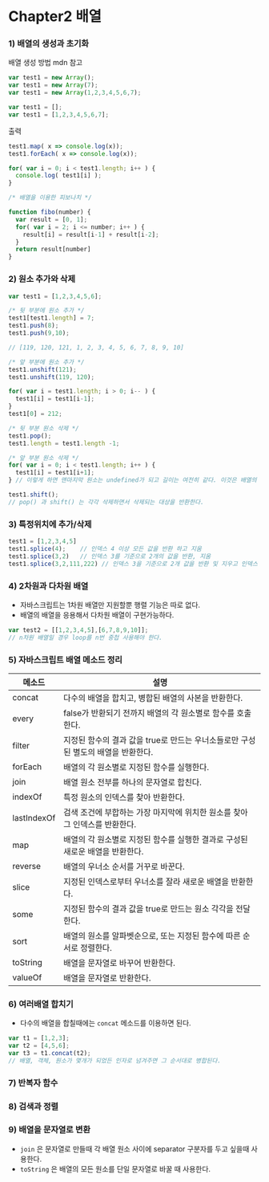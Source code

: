 # Chapter2 배열



### 1) 배열의 생성과 초기화

배열 생성 방법 mdn 참고

```javascript
var test1 = new Array();
var test1 = new Array(7);
var test1 = new Array(1,2,3,4,5,6,7);

var test1 = [];
var test1 = [1,2,3,4,5,6,7];

```



출력

```javascript
test1.map( x => console.log(x));
test1.forEach( x => console.log(x));

for( var i = 0; i < test1.length; i++ ) {
  console.log( test1[i] );
}
```



```javascript
/* 배열을 이용한 피보나치 */

function fibo(number) {
  var result = [0, 1];
  for( var i = 2; i <= number; i++ ) {
    result[i] = result[i-1] + result[i-2];
  }
  return result[number]
}
```



### 2) 원소 추가와 삭제

```javascript
var test1 = [1,2,3,4,5,6];

/* 뒷 부분에 원소 추가 */
test1[test1.length] = 7;
test1.push(8);
test1.push(9,10);

// [119, 120, 121, 1, 2, 3, 4, 5, 6, 7, 8, 9, 10]

/* 앞 부분에 원소 추가 */
test1.unshift(121);
test1.unshift(119, 120);

for( var i = test1.length; i > 0; i-- ) {
  test1[i] = test1[i-1];
}
test1[0] = 212;

/* 뒷 부분 원소 삭제 */
test1.pop();
test1.length = test1.length -1;

/* 앞 부분 원소 삭제 */
for( var i = 0; i < test1.length; i++ ) {
  test1[i] = test1[i+1];
} // 이렇게 하면 맨마지막 원소는 undefined가 되고 길이는 여전히 같다. 이것은 배열의 원래 값들이 덮어쓰인 것이지 실제로 값이 삭제된 것은 아니다. 이럴때는 test1.length를 test1.length-1 하면 배열 자체가 줄어든 것을 볼수 있다.

test1.shift();
// pop() 과 shift() 는 각각 삭제하면서 삭제되는 대상을 반환한다.

```



### 3) 특정위치에 추가/삭제

```javascript
test1 = [1,2,3,4,5]
test1.splice(4);	// 인덱스 4 이상 모든 값을 반환 하고 지움
test1.splice(3,2)	// 인덱스 3를 기준으로 2개의 값을 반환, 지움
test1.splice(3,2,111,222) // 인덱스 3을 기준으로 2개 값을 반환 및 지우고 인덱스 3부터 111,222채워 넣는다. 만약 2대신 0을 넣으면 인덱스 3자리부터 111,222 를 채워넣고 그 자리에 있던 것들은 인덱스 뒷 번호로 밀어낸다.

```



### 4) 2차원과 다차원 배열

- 자바스크립트는 1차원 배열만 지원할뿐 행렬 기능은 따로 없다.
- 배열의 배열을 응용해서 다차원 배열이 구현가능하다.

```javascript
var test2 = [[1,2,3,4,5],[6,7,8,9,10]];
// n차원 배열일 경우 loop를 n번 중첩 사용해야 한다.
```



### 5) 자바스크립트 배열 메소드 정리

| 메소드         | 설명                                       |
| ----------- | ---------------------------------------- |
| concat      | 다수의 배열을 합치고, 병합된 배열의 사본을 반환한다.           |
| every       | false가 반환되기 전까지 배열의 각 원소별로 함수를 호출한다.     |
| filter      | 지정된 함수의 결과 값을 true로 만드는 우너소들로만 구성된 별도의 배열을 반환한다. |
| forEach     | 배열의 각 원소별로 지정된 함수를 실행한다.                 |
| join        | 배열 원소 전부를 하나의 문자열로 합친다.                  |
| indexOf     | 특정 원소의 인덱스를 찾아 반환한다.                     |
| lastIndexOf | 검색 조건에 부합하는 가장 마지막에 위치한 원소를 찾아 그 인덱스를 반환한다. |
| map         | 배열의 각 원소별로 지정된 함수를 실행한 결과로 구성된 새로운 배열을 반환한다. |
| reverse     | 배열의 우너소 순서를 거꾸로 바꾼다.                     |
| slice       | 지정된 인덱스로부터 우너소를 잘라 새로운 배열을 반환한다.         |
| some        | 지정된 함수의 결과 값을 true로 만드는 원소 각각을 전달한다.     |
| sort        | 배열의 원소를 알파벳순으로, 또는 지정된 함수에 따른 순서로 정렬한다.  |
| toString    | 배열을 문자열로 바꾸어 반환한다.                       |
| valueOf     | 배열을 문자열로 반환한다.                           |



### 6) 여러배열 합치기

- 다수의 배열을 합칠때에는 ```concat``` 메소드를 이용하면 된다.

```javascript
var t1 = [1,2,3];
var t2 = [4,5,6];
var t3 = t1.concat(t2);
// 배열, 객체, 원소가 몇개가 되었든 인자로 넘겨주면 그 순서대로 병합된다.
```



### 7) 반복자 함수



### 8) 검색과 정렬



### 9) 배열을 문자열로 변환

- ```join``` 은 문자열로 만들때 각 배열 원소 사이에 separator 구분자를 두고 싶을때 사용한다.
- ```toString``` 은 배열의 모든 원소를 단일 문자열로 바꿀 때 사용한다.